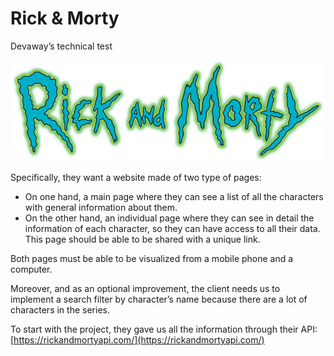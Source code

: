# Rick & Morty
 Devaway’s technical test
<p align="center">
<img src="https://raw.githubusercontent.com/sanchis/Rick-Morty/main/assets/logo.png" height="auto" center width="500px">
</p>

Specifically, they want a website made of two type of pages:
- On one hand, a main page where they can see a list of all the characters with general information about them.
- On the other hand, an individual page where they can see in detail the information of each character, so they can have access to all their data. This page should be able to be shared with a unique link.

Both pages must be able to be visualized from a mobile phone and a computer.

Moreover, and as an optional improvement, the client needs us to implement a search filter by character’s name because there are a lot of characters in the series.

To start with the project, they gave us all the information through their API: [https://rickandmortyapi.com/](https://rickandmortyapi.com/)
